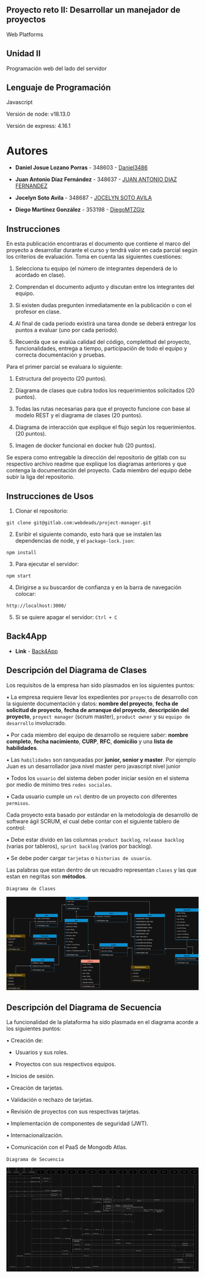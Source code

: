 ## Proyecto reto II: Desarrollar un manejador de proyectos

Web Platforms

## Unidad II

Programación web del lado del servidor

## Lenguaje de Programación

Javascript

Versión de node: v18.13.0

Versión de express: 4.16.1

# Autores

- **Daniel Josue Lozano Porras** - 348603 - [Daniel3486](https://gitlab.com/a348603)

- **Juan Antonio Díaz Fernández** - 348637 - [JUAN ANTONIO DIAZ FERNANDEZ](https://gitlab.com/a348637)

- **Jocelyn Soto Avila** - 348687 - [JOCELYN SOTO AVILA](https://gitlab.com/a348687)

- **Diego Martínez González** - 353198 - [DiegoMTZGlz](https://github.com/DiegoMTZGlz)

## Instrucciones

En esta publicación encontraras el documento que contiene el marco del proyecto a desarrollar durante el curso y tendrá valor en cada parcial según los criterios de evaluación. Toma en cuenta las siguientes cuestiones:

1. Selecciona tu equipo (el número de integrantes dependerá de lo acordado en clase).

2. Comprendan el documento adjunto y discutan entre los integrantes del equipo.

3. Sí existen dudas pregunten inmediatamente en la publicación o con el profesor en clase.

4. Al final de cada periodo existirá una tarea donde se deberá entregar los puntos a evaluar (uno por cada periodo).

5. Recuerda que se evalúa calidad del código, completitud del proyecto, funcionalidades, entrega a tiempo, participación de todo el equipo y correcta documentación y pruebas.

Para el primer parcial se evaluara lo siguiente:

1. Estructura del proyecto (20 puntos).

2. Diagrama de clases que cubra todos los requerimientos solicitados (20 puntos).

3. Todas las rutas necesarias para que el proyecto funcione con base al modelo REST y el diagrama de clases (20 puntos).

4. Diagrama de interacción que explique el flujo según los requerimientos. (20 puntos).

5. Imagen de docker funcional en docker hub (20 puntos).

Se espera como entregable la dirección del repositorio de gitlab con su respectivo archivo readme que explique los diagramas anteriores y que contenga la documentación del proyecto. Cada miembro del equipo debe subir la liga del repositorio.

## Instrucciones de Usos

1. Clonar el repositorio:

```
git clone git@gitlab.com:webdeads/project-manager.git
```

2. Esribir el siguiente comando, esto hará que se instalen las dependencias de node, y el `package-lock.json`:

```
npm install
```

3. Para ejecutar el servidor:

```
npm start
```

4. Dirigirse a su buscardor de confianza y en la barra de navegación colocar:

```
http://localhost:3000/
```

5. Si se quiere apagar el servidor: `Ctrl + C`

## Back4App

- **Link** - [Back4App](https://videoclub-olxlme8c.b4a.run/)

## Descripción del Diagrama de Clases

Los requisitos de la empresa han sido plasmados en los siguientes puntos:
    
• La empresa requiere llevar los expedientes por `proyecto` de desarrollo con la siguiente
    documentación y datos: **nombre del proyecto**, **fecha de solicitud de proyecto**, **fecha de
    arranque del proyecto**, **descripción del proyecto**, `proyect manager` (scrum master), `product
    owner` y su `equipo de desarrollo` involucrado.

• Por cada miembro del equipo de desarrollo se requiere saber: **nombre completo**, **fecha
    nacimiento**, **CURP**, **RFC**, **domicilio** y una **lista de habilidades**.

• Las `habilidades` son ranqueadas por **junior, senior y master**. Por ejemplo Juan es un
    desarrollador java nivel master pero javascript nivel junior
    
• Todos los `usuario` del sistema deben poder iniciar sesión en el sistema por medio de mínimo tres `redes sociales`.

• Cada usuario cumple un `rol` dentro de un proyecto con diferentes `permisos`.

Cada proyecto esta basado por estándar en la metodología de desarrollo de software ágil
SCRUM, el cual debe contar con el siguiente tablero de control:
    
• Debe estar divido en las columnas `product backlog`, `release backlog` (varias por tableros), `sprint backlog` (varios por backlog).

• Se debe poder cargar `tarjetas` o `historias de usuario`.

Las palabras que estan dentro de un recuadro representan `clases` y las que estan en negritas son **métodos**.

`Diagrama de Clases`

![diagramaDeClases](./Diagramas/project_challenge_web_platforms.jpg)

## Descripción del Diagrama de Secuencia

La funcionalidad de la plataforma ha sido plasmada en el diagrama acorde a los siguientes puntos:

• Creación de:

- Usuarios y sus roles.

- Proyectos con sus respectivos equipos.

• Inicios de sesión.

• Creaciòn de tarjetas.

• Validación o rechazo de tarjetas.

• Revisión de proyectos con sus respectivas tarjetas.

• Implementación de componentes de seguridad (JWT).

• Internacionalización.

• Comunicación con el PaaS de Mongodb Atlas.

`Diagrama de Secuencia`

![diagramaDeSecuencia](./Diagramas/Diagrama_de_secuencia.jpg)
